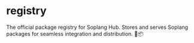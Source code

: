 # registry
The official package registry for Soplang Hub. Stores and serves Soplang packages for seamless integration and distribution. 🚀📦 
